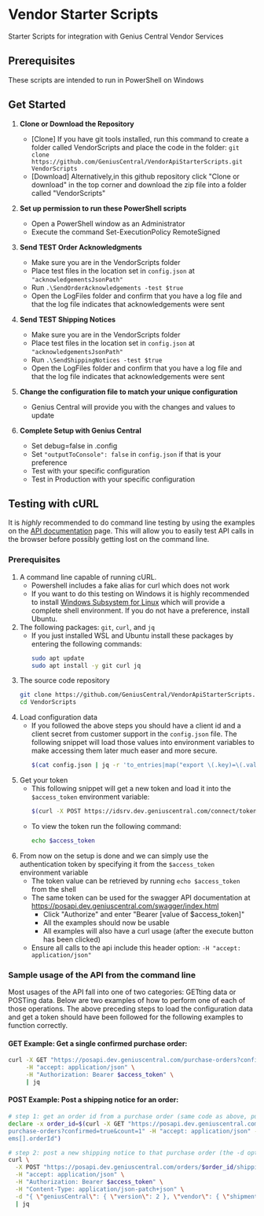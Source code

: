 # Vendor Starter Scripts
Starter Scripts for integration with Genius Central Vendor Services

## Prerequisites
These scripts are intended to run in PowerShell on Windows

## Get Started
1. **Clone or Download the Repository**
    * [Clone] If you have git tools installed, run this command to create a folder called VendorScripts and place the code in the folder:
    `git clone https://github.com/GeniusCentral/VendorApiStarterScripts.git VendorScripts`
    * [Download] Alternatively,in this github repository click "Clone or download" in the top  corner and download the zip file into a folder called "VendorScripts"

1. **Set up permission to run these PowerShell scripts**
    * Open a PowerShell window as an Administrator
    * Execute the command Set-ExecutionPolicy RemoteSigned

1. **Send TEST Order Acknowledgments**
    * Make sure you are in the VendorScripts folder
    * Place test files in the location set in `config.json` at `"acknowledgementsJsonPath"`
    * Run `.\SendOrderAcknowledgements -test $true`
    * Open the LogFiles folder and confirm that you have a log file and that the log file indicates that acknowledgements were sent

1. **Send TEST Shipping Notices**
    * Make sure you are in the VendorScripts folder
    * Place test files in the location set in `config.json` at `"acknowledgementsJsonPath"`
    * Run `.\SendShippingNotices -test $true`
    * Open the LogFiles folder and confirm that you have a log file and that the log file indicates that acknowledgements were sent

1. **Change the configuration file to match your unique configuration**
    * Genius Central will provide you with the changes and values to update

1. **Complete Setup with Genius Central**
    * Set debug=false in .config
    * Set `"outputToConsole": false` in `config.json` if that is your preference
    * Test with your specific configuration
    * Test in Production with your specific configuration

## Testing with cURL
It is *highly* recommended to do command line testing by using the examples on the [API documentation](https://posapi.dev.geniuscentral.com/swagger/index.html) page. This will allow you to easily test API calls in the browser before possibly getting lost on the command line.

### Prerequisites
1. A command line capable of running cURL.
    * Powershell includes a fake alias for curl which does not work
    * If you want to do this testing on Windows it is highly recommended to install [Windows Subsystem for Linux](https://docs.microsoft.com/en-us/windows/wsl/install-win10) which will provide a complete shell environment. If you do not have a preference, install Ubuntu.
1. The following packages: `git`, `curl`, and `jq`
    * If you just installed WSL and Ubuntu install these packages by entering the following commands:
        ```sh
        sudo apt update
        sudo apt install -y git curl jq
        ```
1. The source code repository
    ```sh
    git clone https://github.com/GeniusCentral/VendorApiStarterScripts.git VendorScripts
    cd VendorScripts
    ```
1. Load configuration data
    * If you followed the above steps you should have a client id and a client secret from customer support in the `config.json` file. The following snippet will load those values into environment variables to make accessing them later much easer and more secure.
        ```sh
        $(cat config.json | jq -r 'to_entries|map("export \(.key)=\(.value|tostring)")|.[]' | grep client)
        ```
1. Get your token
    * This following snippet will get a new token and load it into the `$access_token` environment variable:
        ```sh
        $(curl -X POST https://idsrv.dev.geniuscentral.com/connect/token -d "scope=posClient&client_secret=$clientSecret&client_id=$clientId&grant_type=client_credentials" | jq -r 'to_entries|map("export \(.key)=\(.value|tostring)")|.[]' | grep access_token)
        ```
    * To view the token run the following command:
        ```sh
        echo $access_token
        ```
1. From now on the setup is done and we can simply use the authentication token by specifying it from the `$access_token` environment variable
    * The token value can be retrieved by running `echo $access_token` from the shell
    * The same token can be used for the swagger API documentation at https://posapi.dev.geniuscentral.com/swagger/index.html
        * Click "Authorize" and enter "Bearer [value of $access_token]"
        * All the examples should now be usable
        * All examples will also have a curl usage (after the execute button has been clicked)
    * Ensure all calls to the api include this header option: `-H "accept: application/json"`

### Sample usage of the API from the command line
Most usages of the API fall into one of two categories: GETting data or POSTing data. Below are two examples of how to perform one of each of those operations. The above preceding steps to load the configuration data and get a token should have been followed for the following examples to function correctly.

#### GET Example: Get a single confirmed purchase order:
```sh
curl -X GET "https://posapi.dev.geniuscentral.com/purchase-orders?confirmed=true&count=1" \
     -H "accept: application/json" \
     -H "Authorization: Bearer $access_token" \
     | jq
```
#### POST Example: Post a shipping notice for an order:
```sh
# step 1: get an order id from a purchase order (same code as above, putting a single field into an environment variable)
declare -x order_id=$(curl -X GET "https://posapi.dev.geniuscentral.com/
purchase-orders?confirmed=true&count=1" -H "accept: application/json" -H "Authorization: Bearer $access_token" | jq ".it
ems[].orderId")

# step 2: post a new shipping notice to that purchase order (the -d option should contain the JSON formatted data you want to be posted)
curl \
  -X POST "https://posapi.dev.geniuscentral.com/orders/$order_id/shipping-notices" \
  -H "accept: application/json" \
  -H "Authorization: Bearer $access_token" \
  -H "Content-Type: application/json-patch+json" \
  -d "{ \"geniusCentral\": { \"version\": 2 }, \"vendor\": { \"shipmentId\": \"12345678934857346\", \"trackingNumber\": \"1235\", \"billOfLadingNumber\": \"12365\", \"carrierReferenceNumber\": \"1234\" }, \"buyer\": { \"storeNumber\": 100331, \"vendorNumber\": \"12365123\" }, \"dateNotified\": \"2019-02-15T14:22:50.227\", \"dateOrdered\": \"2018-07-28T17:08:45.138Z\", \"packages\": [{ \"packagingMaterial\": \"carton\", \"quantity\": 3, \"grossWeight\": 123, \"unitOfMeasure\": \"LB\" } ], \"carrier\": { \"standardCarrierAlphaCode\": \"UPS\", \"name\": \"1K4K3J4F3IF345346J\" }, \"adminContact\": { \"companyName\": \"Dog Food Proveyors, Inc\", \"name\": \"Testy McTesterson\", \"phone\": \"515-551-1155\", \"email\": \"testy.mctesterson@dfp.com\" }, \"transitDetails\": { \"deliveryDate\": \"2018-07-25T17:16:59.519Z\", \"pickupDate\": null, \"shipmentDate\": \"2018-07-25T17:16:59.519Z\" }, \"shipFrom\": { \"dunsNumber\": \"12345678901234\", \"buyerAssignedCode\": \"123563\", \"companyName\": \"Dog Food Proveyors, Inc\", \"name\": \"Shipping Dept\", \"phone\": \"555-555-5555\", \"email\": \"shipping@dfp.com\", \"address\": { \"address1\": \"123 Test Rd\", \"address2\": \"Suite 100\", \"city\": \"Orlando\", \"state\": \"FL\", \"country\": \"USA\", \"postalCode\": \"32819\" } }, \"shipTo\": { \"dunsNumber\": \"12345678901234\", \"buyerAssignedCode\": \"123563\", \"companyName\": null, \"name\": \"Joney McHorseson\", \"phone\": \"727-345-2395\", \"email\": \"joney@mchorseon.com\", \"address\": { \"address1\": \"1234 Horsey Street\", \"address2\": \"Suite 100\", \"city\": \"Ponyville\", \"state\": \"MT\", \"country\": \"USA\", \"postalCode\": \"23837\" } }, \"orders\": [{ \"purchaseOrderNumber\": \"123456767\", \"accountNumber\": \"TEST1234\", \"shippingContainers\": [{ \"shippingContainerCodes\": [\"12345\"], \"lineItems\": [{ \"quantityShipped\": 0, \"additionalDescriptions\": [\"doggie food 16oz\", \"delicious yum-yums\"], \"lotNumber\": \"ABCD1234\", \"expirationDate\": null, \"productionDate\": null, \"bestByDate\": null, \"lineNumber\": \"1\", \"sku\": \"ABC1234\", \"upc\": \"123456789012\", \"gtin\": \"00123456789012\", \"description\": \"Dog Food 16oz - may contain cornmeal\", \"casePackSize\": null, \"unitPrice\": 3.4, \"unitOfMeasure\": null, \"quantityOrdered\": 4, \"additionalUnitOfMeasure\": null, \"size\": null, \"ean\": null } ] } ] } ]}" \
  | jq
```
